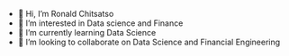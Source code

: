 - 👋 Hi, I’m Ronald Chitsatso
- 👀 I’m interested in Data science and Finance
- 🌱 I’m currently learning Data Science
- 💞️ I’m looking to collaborate on Data Science and Financial Engineering


<!---
RonChits/RonChits is a ✨ special ✨ repository because its `README.md` (this file) appears on your GitHub profile.
You can click the Preview link to take a look at your changes.
--->
